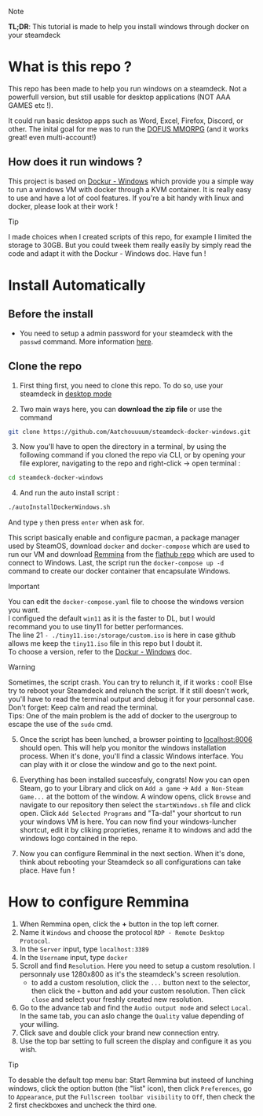 > [!NOTE] 
> __TL;DR__: This tutorial is made to help you install windows through docker on your steamdeck

# What is this repo ?
This repo has been made to help you run windows on a steamdeck. Not a powerfull version, but still usable for desktop applications (NOT AAA GAMES etc !).

It could run basic desktop apps such as Word, Excel, Firefox, Discord, or other. The inital goal for me was to run the [DOFUS MMORPG](https://www.dofus.com/en) (and it works great! even multi-account!)

## How does it run windows ? 
This project is based on [Dockur - Windows](https://github.com/dockur/windows) which provide you a simple way to run a windows VM with docker through a KVM container. It is really easy to use and have a lot of cool features. If you're a bit handy with linux and docker, please look at their work !

> [!TIP]
> I made choices when I created scripts of this repo, for example I limited the storage to 30GB. But you could tweek them really easily by simply read the code and adapt it with the Dockur - Windows doc. Have fun !

# Install Automatically

## Before the install 

* You need to setup a admin password for your steamdeck with the `passwd` command. More information [here](https://nomadthecreator.substack.com/p/steam-deck-how-to-set-a-root-password).

## Clone the repo
1) First thing first, you need to clone this repo. To do so, use your steamdeck in [desktop mode](https://help.steampowered.com/en/faqs/view/671A-4453-E8D2-323C)

2) Two main ways here, you can __download the zip file__ or use the command
```bash
git clone https://github.com/Aatchouuuum/steamdeck-docker-windows.git
```
3) Now you'll have to open the directory in a terminal, by using the following command if you cloned the repo via CLI, or by opening your file explorer, navigating to the repo and right-click -> open terminal :
```bash
cd steamdeck-docker-windows
```
4) And run the auto install script :
```bash
./autoInstallDockerWindows.sh
```
And type `y` then press `enter` when ask for.

This script basically enable and configure pacman, a package manager used by SteamOS, download `docker` and `docker-compose` which are used to run our VM and download [Remmina](https://remmina.org/) from the [flathub repo](https://flathub.org/apps/org.remmina.Remmina) which are used to connect to Windows. Last, the script run the `docker-compose up -d` command to create our docker container that encapsulate Windows.
> [!IMPORTANT] 
> You can edit the `docker-compose.yaml` file to choose the windows version you want. <br> I configued the default `win11` as it is the faster to DL, but I would recommand you to use tiny11 for better performances.<br> The line 21 `- ./tiny11.iso:/storage/custom.iso` is here in case github allows me keep the `tiny11.iso` file in this repo but I doubt it. <br>To choose a version, refer to the [Dockur - Windows](https://github.com/dockur/windows#FAQ) doc.

> [!WARNING]  
> Sometimes, the script crash. You can try to relunch it, if it works : cool! Else try to reboot your Steamdeck and relunch the script. If it still doesn't work, you'll have to read the terminal output and debug it for your personnal case. Don't forget: Keep calm and read the terminal. <br> Tips: One of the main problem is the add of docker to the usergroup to escape the use of the `sudo` cmd.

5) Once the script has been lunched, a browser pointing to [localhost:8006](http://localhost:8006) should open. This will help you monitor the windows installation process. When it's done, you'll find a classic Windows interface. You can play with it or close the window and go to the next point.

6) Everything has been installed succesfuly, congrats! Now you can open Steam, go to your Library and click on `Add a game` -> `Add a Non-Steam Game...` at the bottom of the window. A window opens, click `Browse` and navigate to our repository then select the `startWindows.sh` file and click open. Click `Add Selected Programs` and "Ta-da!" your shortcut to run your windows VM is here. You can now find your windows-luncher shortcut, edit it by cliking proprieties, rename it to windows and add the windows logo contained in the repo.

7) Now you can configure Remminal in the next section. When it's done, think about rebooting your Steamdeck so all configurations can take place. Have fun !

# How to configure Remmina

1) When Remmina open, click the __+__ button in the top left corner.
2) Name it `Windows` and choose the protocol `RDP - Remote Desktop Protocol`.
3) In the `Server` input, type `localhost:3389`
4) In the `Username` input, type `docker`
5) Scroll and find `Resolution`. Here you need to setup a custom resolution. I personnaly use 1280x800 as it's the steamdeck's screen resolution.
   * to add a custom resolution, click the `...` button next to the selector, then click the `+` button and add your custom resolution. Then click `close` and select your freshly created new resolution.
6) Go to the advance tab and find the `Audio output mode` and select `Local`. In the same tab, you can aslo change the `Quality` value depending of your willing.
7) Click save and double click your brand new connection entry.
8) Use the top bar setting to full screen the display and configure it as you wish.
   
> [!TIP]
> To desable the default top menu bar: Start Remmina but insteed of lunching windows, click the option button (the "list" icon), then click `Preferences`, go to `Appearance`, put the `Fullscreen toolbar visibility` to `Off`, then check the 2 first checkboxes and uncheck the third one. 
